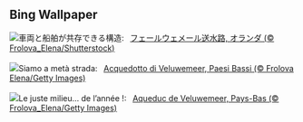 ## Bing Wallpaper
![](https://www.bing.com/th?id=OHR.HalfwayBoats_JA-JP0449681577_UHD.jpg&w=1000)車両と船舶が共存できる構造:&nbsp;&ensp;[フェールウェメール送水路, オランダ (© Frolova_Elena/Shutterstock)](https://www.bing.com/th?id=OHR.HalfwayBoats_JA-JP0449681577_UHD.jpg)
<br><br/>
![](https://www.bing.com/th?id=OHR.HalfwayBoats_IT-IT1946510861_UHD.jpg&w=1000)Siamo a metà strada:&nbsp;&ensp;[Acquedotto di Veluwemeer, Paesi Bassi (© Frolova Elena/Getty Images)](https://www.bing.com/th?id=OHR.HalfwayBoats_IT-IT1946510861_UHD.jpg)
<br><br/>
![](https://www.bing.com/th?id=OHR.HalfwayBoats_FR-FR9069255217_UHD.jpg&w=1000)Le juste milieu… de l’année !:&nbsp;&ensp;[Aqueduc de Veluwemeer, Pays-Bas (© Frolova_Elena/Getty Images)](https://www.bing.com/th?id=OHR.HalfwayBoats_FR-FR9069255217_UHD.jpg)
<br><br/>
